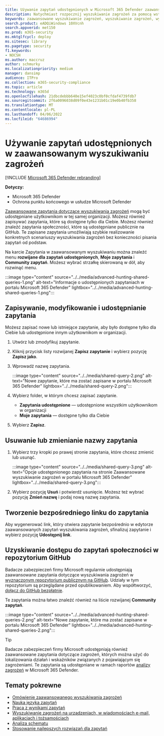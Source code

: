 ```yaml
---
title: Używanie zapytań udostępnionych w Microsoft 365 Defender zaawansowanego wyszukiwania zagrożeń
description: Natychmiast rozpocznij wyszukiwanie zagrożeń za pomocą wstępnie zdefiniowanych i udostępnionych zapytań. Udostępniaj zapytania publicznie lub organizacji.
keywords: zaawansowane wyszukiwanie zagrożeń, wyszukiwanie zagrożeń, wyszukiwanie zagrożeń, wykrywanie zagrożeń cybernetycznych, Microsoft 365 Defender, microsoft 365, m365, wyszukiwanie, zapytanie, telemetria, wykrywanie niestandardowe, schemat, kusto, repozytorium github, moje zapytania, zapytania udostępnione
search.product: eADQiWindows 10XVcnh
search.appverid: met150
ms.prod: m365-security
ms.mktglfcycl: deploy
ms.sitesec: library
ms.pagetype: security
f1.keywords:
- NOCSH
ms.author: maccruz
author: schmurky
ms.localizationpriority: medium
manager: dansimp
audience: ITPro
ms.collection: m365-security-compliance
ms.topic: article
ms.technology: m365d
ms.openlocfilehash: 21dbcdebbb640e15ef4023c0bf0cfdaf4739fdb7
ms.sourcegitcommit: 2f6a0096038d09f0e43e1231b01c19e0b40fb358
ms.translationtype: MT
ms.contentlocale: pl-PL
ms.lasthandoff: 04/06/2022
ms.locfileid: "64686994"
---
```

# <a name="use-shared-queries-in-advanced-hunting"></a>Używanie zapytań udostępnionych w zaawansowanym wyszukiwaniu zagrożeń

[!INCLUDE [Microsoft 365 Defender rebranding](../includes/microsoft-defender.md)]


**Dotyczy:**
- Microsoft 365 Defender
- Ochrona punktu końcowego w usłudze Microsoft Defender

[Zaawansowane zapytania dotyczące wyszukiwania zagrożeń](advanced-hunting-overview.md) mogą być udostępniane użytkownikom w tej samej organizacji. Możesz również zapisywać zapytania, które są dostępne tylko dla Ciebie. Możesz również znaleźć zapytania społeczności, które są udostępniane publicznie na GitHub. Te zapisane zapytania umożliwiają szybkie realizowanie konkretnych scenariuszy wyszukiwania zagrożeń bez konieczności pisania zapytań od podstaw.

Na karcie Zapytania w zaawansowanym wyszukiwaniu można znaleźć menu **rozwijane dla zapytań udostępnionych**, **Moje zapytania** i **Community zapytań**. Możesz wybrać strzałkę skierowaną w dół, aby rozwinąć menu.


:::image type="content" source="../../media/advanced-hunting-shared-queries-1.png" alt-text="Informacje o udostępnionych zapytaniach w portalu Microsoft 365 Defender" lightbox="../../media/advanced-hunting-shared-queries-1.png":::



## <a name="save-modify-and-share-a-query"></a>Zapisywanie, modyfikowanie i udostępnianie zapytania
Możesz zapisać nowe lub istniejące zapytanie, aby było dostępne tylko dla Ciebie lub udostępnione innym użytkownikom w organizacji. 

1. Utwórz lub zmodyfikuj zapytanie. 

2. Kliknij przycisk listy rozwijanej **Zapisz zapytanie** i wybierz pozycję **Zapisz jako**.
    
3. Wprowadź nazwę zapytania. 

   :::image type="content" source="../../media/shared-query-2.png" alt-text="Nowe zapytanie, które ma zostać zapisane w portalu Microsoft 365 Defender" lightbox="../../media/shared-query-2.png":::

4. Wybierz folder, w którym chcesz zapisać zapytanie.
    - **Zapytania udostępnione** — udostępnione wszystkim użytkownikom w organizacji
    - **Moje zapytania** — dostępne tylko dla Ciebie
    
5. Wybierz **Zapisz**. 

## <a name="delete-or-rename-a-query"></a>Usuwanie lub zmienianie nazwy zapytania
1. Wybierz trzy kropki po prawej stronie zapytania, które chcesz zmienić lub usunąć.

    :::image type="content" source="../../media/shared-query-3.png" alt-text="Opcje udostępnionego zapytania na stronie Zaawansowane wyszukiwanie zagrożeń w portalu Microsoft 365 Defender" lightbox="../../media/shared-query-3.png":::

2. Wybierz pozycję **Usuń** i potwierdź usunięcie. Możesz też wybrać pozycję **Zmień nazwę** i podaj nową nazwę zapytania.

## <a name="create-a-direct-link-to-a-query"></a>Tworzenie bezpośredniego linku do zapytania
Aby wygenerować link, który otwiera zapytanie bezpośrednio w edytorze zaawansowanych zapytań wyszukiwania zagrożeń, sfinalizuj zapytanie i wybierz pozycję **Udostępnij link**.

## <a name="access-community-queries-in-the-github-repo"></a>Uzyskiwanie dostępu do zapytań społeczności w repozytorium GitHub  
Badacze zabezpieczeń firmy Microsoft regularnie udostępniają zaawansowane zapytania dotyczące wyszukiwania zagrożeń w [wyznaczonym repozytorium publicznym na GitHub](https://github.com/Azure/Azure-Sentinel/tree/master/Hunting%20Queries/Microsoft%20365%20Defender). Udziały w tym repozytorium są przeglądane przed opublikowaniem. Aby współtworzyć, [dołącz do GitHub bezpłatnie](https://github.com/).

Te zapytania można łatwo znaleźć również na liście rozwijanej **Community zapytań**.

:::image type="content" source="../../media/advanced-hunting-shared-queries-2.png" alt-text="Nowe zapytanie, które ma zostać zapisane w portalu Microsoft 365 Defender" lightbox="../../media/advanced-hunting-shared-queries-2.png":::


>[!tip]
>Badacze zabezpieczeń firmy Microsoft udostępniają również zaawansowane zapytania dotyczące zagrożeń, których można użyć do lokalizowania działań i wskaźników związanych z pojawiającym się zagrożeniami. Te zapytania są udostępniane w ramach raportów [analizy zagrożeń](/windows/security/threat-protection/microsoft-defender-atp/threat-analytics) w Microsoft 365 Defender.


## <a name="related-topics"></a>Tematy pokrewne
- [Omówienie zaawansowanego wyszukiwania zagrożeń](advanced-hunting-overview.md)
- [Nauka języka zapytań](advanced-hunting-query-language.md)
- [Praca z wynikami zapytań](advanced-hunting-query-results.md)
- [Wyszukiwanie zagrożeń na urządzeniach, w wiadomościach e-mail, aplikacjach i tożsamościach](advanced-hunting-query-emails-devices.md)
- [Analiza schematu](advanced-hunting-schema-tables.md)
- [Stosowanie najlepszych rozwiązań dla zapytań](advanced-hunting-best-practices.md)